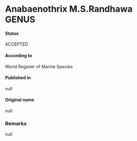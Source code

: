 Anabaenothrix M.S.Randhawa GENUS
=======

#### Status
ACCEPTED

#### According to
World Register of Marine Species

#### Published in
null

#### Original name
null

### Remarks
null